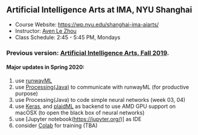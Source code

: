 ## Artificial Intelligence Arts at IMA, NYU Shanghai

* Course Website: https://wp.nyu.edu/shanghai-ima-aiarts/
* Instructor: [Aven Le Zhou](https://www.aven.cc/)
* Class Schedule: 2:45 - 5:45 PM, Mondays

### Previous version: [Artificial Intelligence Arts, Fall 2019](https://github.com/aaaven/aiarts2019).

#### Major updates in Spring 2020: 
1. use [runwayML](https://runwayml.com/)
2. use [Processing(Java)](https://processing.org/) to communicate with runwayML (for productive purpose)
3. use Processing(Java) to code simple neural networks (week 03, 04)
4. use [Keras](https://keras.io/), and [plaidML](https://github.com/plaidml/plaidml) as backend to use AMD GPU support on macOSX (to open the black box of neural networks)
5. use [Jupyter notebook(https://jupyter.org/)] as IDE
6. consider [Colab](https://colab.research.google.com/notebooks/welcome.ipynb) for training (TBA) 